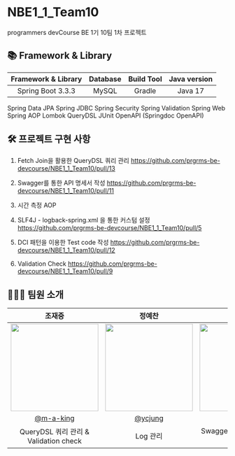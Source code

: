 # NBE1_1_Team10
programmers devCourse BE 1기 10팀 1차 프로젝트


## 📚 Framework & Library
|Framework & Library| Database| Build Tool | Java version |
|:--------------:|:--------------:|:--------------:|:--------------:|
Spring Boot 3.3.3|MySQL|Gradle|Java 17|
Spring Data JPA
Spring JDBC
Spring Security
Spring Validation
Spring Web
Spring AOP
Lombok
QueryDSL
JUnit
OpenAPI (Springdoc OpenAPI)



## 🛠️ 프로젝트 구현 사항
1. Fetch Join을 활용한 QueryDSL 쿼리 관리<!--여기에 pr 링크 걸어주세욥 --> https://github.com/prgrms-be-devcourse/NBE1_1_Team10/pull/13

3. Swagger를 통한 API 명세서 작성<!--여기에 pr 링크 걸어주세욥 --> https://github.com/prgrms-be-devcourse/NBE1_1_Team10/pull/11

5. 시간 측정 AOP<!--여기에 pr 링크 걸어주세욥 -->

7. SLF4J - logback-spring.xml 을 통한 커스텀 설정<!--여기에 pr 링크 걸어주세욥 --> https://github.com/prgrms-be-devcourse/NBE1_1_Team10/pull/5

9. DCI 패턴을 이용한 Test code 작성 https://github.com/prgrms-be-devcourse/NBE1_1_Team10/pull/12

8. Validation Check https://github.com/prgrms-be-devcourse/NBE1_1_Team10/pull/9
## 🧑🏻‍💻 팀원 소개
|     조재중     |     정예찬     |     윤서진    |     민성훈    |     허은정    |
|:--------------:|:--------------:|:--------------:|:--------------:|:--------------:|
| <img src="https://avatars.githubusercontent.com/u/126754298?v=4" width="200px"/> | <img src="https://avatars.githubusercontent.com/u/38793560?v=4" width="200px"/> | <img src="https://avatars.githubusercontent.com/u/90759319?v=4" width="200px"/> | <img src="https://avatars.githubusercontent.com/u/170695237?v=4" width="200px"/> | <img src="https://avatars.githubusercontent.com/u/111877048?v=4" width="200px"/> 
|     [@m-a-king](https://github.com/m-a-king)     |     [@ycjung](https://github.com/ycjung)     |     [@7zrv](https://github.com/7zrv)     |[@shmin](https://github.com/shmin) |[@eundeang](https://github.com/eundeang)
| QueryDSL 쿼리 관리 & Validation check | Log 관리 | Swagger를 통한 API 명세서 작성 |AOP를 활용한 각 메서드별 실행시간 관리 | Test code 관리 |
